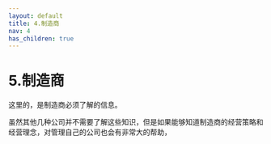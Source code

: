 ```yaml
---
layout: default
title: 4.制造商
nav: 4
has_children: true
---
```



5.制造商
=========================================================
这里的，是制造商必须了解的信息。

虽然其他几种公司并不需要了解这些知识，但是如果能够知道制造商的经营策略和经营理念，对管理自己的公司也会有非常大的帮助，